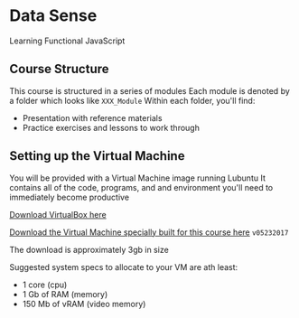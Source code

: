 # Data Sense
Learning Functional JavaScript


## Course Structure
This course is structured in a series of modules
Each module is denoted by a folder which looks like `XXX_Module`
Within each folder, you'll find:
  - Presentation with reference materials
  - Practice exercises and lessons to work through
 
## Setting up the Virtual Machine
You will be provided with a Virtual Machine image running Lubuntu
It contains all of the code, programs, and and environment you'll need to immediately become productive

[Download VirtualBox here](https://www.virtualbox.org/wiki/Downloads)

[Download the Virtual Machine specially built for this course here](https://drive.google.com/open?id=0BwkMe7DRbc4vV1pPaTcwLW1FYjQ) `v05232017`

The download is approximately 3gb in size


Suggested system specs to allocate to your VM are ath least:
  - 1 core (cpu)
  - 1 Gb of RAM (memory)
  - 150 Mb of vRAM (video memory)

